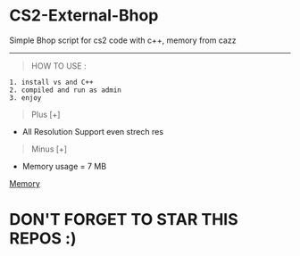 # CS2-External-Bhop
Simple Bhop script for cs2 code with c++, memory from cazz 

---
> HOW TO USE : </br>
```
1. install vs and C++
2. compiled and run as admin
3. enjoy 
```
> Plus [+]</br>
- All Resolution Support even strech res</br>
> Minus [+]</br>
- Memory usage = 7 MB

[Memory](https://github.com/cazzwastaken/pro-bhop/blob/master/cheat/memory.h)

# DON'T FORGET TO STAR THIS REPOS :)
